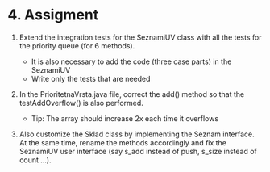 # 4. Assigment
1) Extend the integration tests for the SeznamiUV  class with all the tests for the priority queue (for 6 methods).

    - It is also necessary to add the code (three case parts) in the SeznamiUV 
    - Write only the tests that are needed
2) In the PrioritetnaVrsta.java file, correct the add() method so that the testAddOverflow() is also performed.

    - Tip: The array should increase 2x each time it overflows
3) Also customize the Sklad class by implementing the Seznam interface. At the same time, rename the methods accordingly and fix the SeznamiUV  user interface (say s_add instead of push, s_size instead of count ...).
